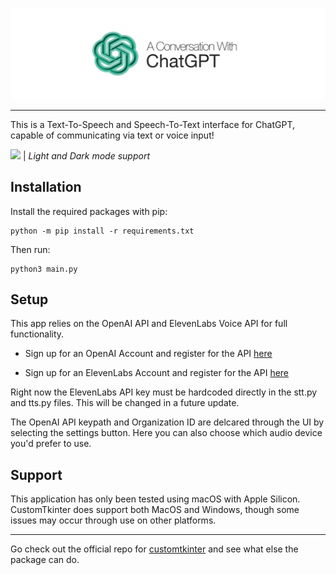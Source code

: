 <p align="center">
  <picture>
    <source media="(prefers-color-scheme: dark)" srcset="./assets/documentation/App_icon_dark.png">
    <img src="./assets/documentation/App_icon_light.png">
  </picture>
</p>

---
This is a Text-To-Speech and Speech-To-Text interface for ChatGPT, capable of communicating via text or voice input!

![](assets/documentation/app.png)
| _Light and Dark mode support_

## Installation
Install the required packages with pip:
```
python -m pip install -r requirements.txt
```
Then run:
```
python3 main.py
```

## Setup
This app relies on the OpenAI API and ElevenLabs Voice API for full functionality.

- Sign up for an OpenAI Account and register for the API [here](https://openai.com/blog/openai-api)

- Sign up for an ElevenLabs Account and register for the API [here](https://beta.elevenlabs.io/sign-up)

Right now the ElevenLabs API key must be hardcoded directly in the stt.py and tts.py files. This will be changed in a future update.

The OpenAI API keypath and Organization ID are delcared through the UI by selecting the settings button. Here you can also choose which audio device you'd prefer to use. 

## Support
This application has only been tested using macOS with Apple Silicon. CustomTkinter does support both MacOS and Windows, though some issues may occur through use on other platforms. 

---
Go check out the official repo for [customtkinter](https://github.com/TomSchimansky/CustomTkinter#readme) and see what else the package can do.
